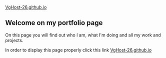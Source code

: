 [VgHost-26.github.io](VgHost-26.github.io "link to diplay this as a webpage")

## Welcome on my portfolio page

On this page you will find out who I am, what I'm doing and all my work and projects.

In order to display this page properly click this link [VgHost-26.github.io](VgHost-26.github.io "link to diplay this as a webpage")
